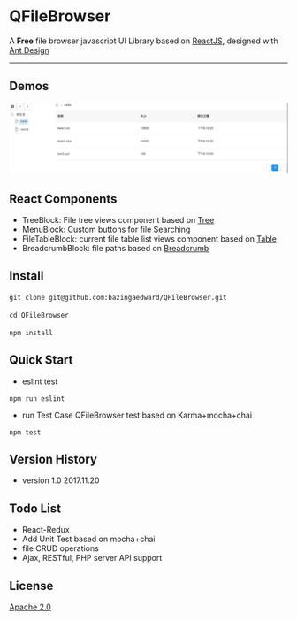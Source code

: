 # QFileBrowser



A **Free** file browser javascript UI Library based on [ReactJS](https://reactjs.org/), designed with [Ant Design](https://ant.design)


---

## Demos
![screenshot](https://github.com/bazingaedward/QFileBrowser/blob/master/test/screenshot.png)

## React Components

* TreeBlock: File tree views component based on [Tree](https://ant.design/components/tree-cn/)
* MenuBlock: Custom buttons for file Searching
* FileTableBlock: current file table list views component based on [Table](https://ant.design/components/table-cn/)
* BreadcrumbBlock: file paths based on [Breadcrumb](https://ant.design/components/breadcrumb-cn/)



## Install

```
git clone git@github.com:bazingaedward/QFileBrowser.git

cd QFileBrowser

npm install
```

## Quick Start
 - eslint test
 ```
 npm run eslint
 ```

 - run Test Case
 QFileBrowser test based on Karma+mocha+chai

 ```
 npm test
 ```

## Version History
* version 1.0 2017.11.20

## Todo List
* React-Redux
* Add Unit Test based on mocha+chai
* file CRUD operations
* Ajax, RESTful, PHP server API support

## License  

[Apache 2.0](https://tldrlegal.com/license/apache-license-2.0-(apache-2.0))



<!-- [![NPM version](https://img.shields.io/npm/v/dva.svg?style=flat)](https://npmjs.org/package/dva)
[![Build Status](https://img.shields.io/travis/dvajs/dva.svg?style=flat)](https://travis-ci.org/dvajs/dva)
[![Coverage Status](https://img.shields.io/coveralls/dvajs/dva.svg?style=flat)](https://coveralls.io/r/dvajs/dva)
[![NPM downloads](http://img.shields.io/npm/dm/dva.svg?style=flat)](https://npmjs.org/package/dva)
[![Dependencies](https://david-dm.org/dvajs/dva/status.svg)](https://david-dm.org/dvajs/dva)
[![Join the chat at https://gitter.im/dvajs/Lobby](https://img.shields.io/gitter/room/dvajs/Lobby.svg?style=flat)](https://gitter.im/dvajs/Lobby?utm_source=share-link&utm_medium=link&utm_campaign=share-link)
